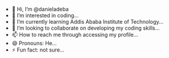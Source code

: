 - 👋 Hi, I’m @danieladeba
- 👀 I’m interested in coding...
- 🌱 I’m currently learning Addis Ababa Institute of Technology...
- 💞️ I’m looking to collaborate on developing my coding skills...
- 📫 How to reach me through accessing my profile...
- 😄 Pronouns: He...
- ⚡ Fun fact: not sure...

<!---
danieladeba/danieladeba is a ✨ special ✨ repository because its `README.md` (this file) appears on your GitHub profile.
You can click the Preview link to take a look at your changes.
--->
